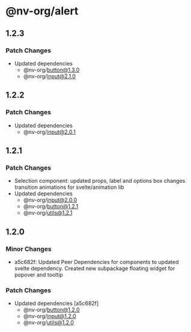 # @nv-org/alert

## 1.2.3

### Patch Changes

- Updated dependencies
  - @nv-org/button@1.3.0
  - @nv-org/input@2.1.0

## 1.2.2

### Patch Changes

- Updated dependencies
  - @nv-org/input@2.0.1

## 1.2.1

### Patch Changes

- Selection component: updated props, label and options box changes transition animations for svelte/animation lib
- Updated dependencies
  - @nv-org/input@2.0.0
  - @nv-org/button@1.2.1
  - @nv-org/utils@1.2.1

## 1.2.0

### Minor Changes

- a5c682f: Updated Peer Dependencies for components to updated svelte dependency. Created new subpackage floating widget for popover and tooltip

### Patch Changes

- Updated dependencies [a5c682f]
  - @nv-org/button@1.2.0
  - @nv-org/input@1.2.0
  - @nv-org/utils@1.2.0
